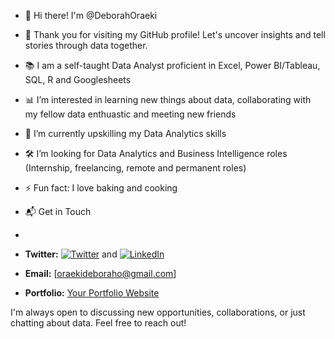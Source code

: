 * 👋 Hi there! I'm @DeborahOraeki
  
* 🎉 Thank you for visiting my GitHub profile! Let's uncover insights and tell stories through data together.
* 📚 I am a self-taught Data Analyst proficient in Excel, Power BI/Tableau, SQL, R and Googlesheets 
* 📊 I’m interested in learning new things about data, collaborating with my fellow data enthuastic and meeting new friends
* 🌱 I’m currently upskilling my Data Analytics skills
* 🛠️ I’m looking for Data Analytics and Business Intelligence roles (Internship, freelancing, remote and permanent roles)
* ⚡ Fun fact: I love baking and cooking

* 📬 Get in Touch
*
* **Twitter:** [![Twitter](https://img.shields.io/badge/Twitter-%231DA1F2.svg?style=for-the-badge&logo=Twitter&logoColor=white)](https://twitter.com/https://x.com/ogohrah) and  [![LinkedIn](https://img.shields.io/badge/LinkedIn-%230077B5.svg?style=for-the-badge&logo=linkedin&logoColor=white)](https://www.linkedin.com/public-profile/settings?lipi=urn%3Ali%3Apage%3Ad_flagship3_profile_self_edit_contact-info%3BZoseJxJZQ7S0LaZgWaZg3g%3D%3D)
* **Email:** [oraekideboraho@gmail.com]
* **Portfolio:** [Your Portfolio Website](#)

I'm always open to discussing new opportunities, collaborations, or just chatting about data. Feel free to reach out!

<!---
DeborahOraeki/DeborahOraeki is a ✨ special ✨ repository because its `README.md` (this file) appears on your GitHub profile.
You can click the Preview link to take a look at your changes.
--->
